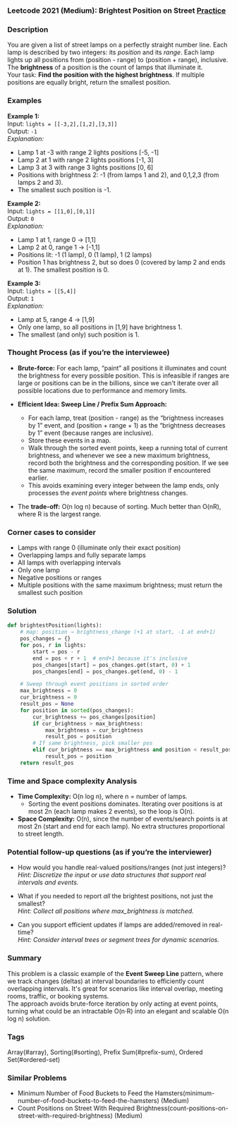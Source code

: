### Leetcode 2021 (Medium): Brightest Position on Street [Practice](https://leetcode.com/problems/brightest-position-on-street)

### Description  
You are given a list of street lamps on a perfectly straight number line. Each lamp is described by two integers: its *position* and its *range*. Each lamp lights up all positions from (position - range) to (position + range), inclusive. The **brightness** of a position is the count of lamps that illuminate it.  
Your task: **Find the position with the highest brightness**. If multiple positions are equally bright, return the smallest position.

### Examples  

**Example 1:**  
Input: `lights = [[-3,2],[1,2],[3,3]]`  
Output: `-1`  
*Explanation:*
- Lamp 1 at -3 with range 2 lights positions [-5, -1]
- Lamp 2 at 1 with range 2 lights positions [-1, 3]
- Lamp 3 at 3 with range 3 lights positions [0, 6]
- Positions with brightness 2: -1 (from lamps 1 and 2), and 0,1,2,3 (from lamps 2 and 3).
- The smallest such position is -1.

**Example 2:**  
Input: `lights = [[1,0],[0,1]]`  
Output: `0`  
*Explanation:*
- Lamp 1 at 1, range 0 → [1,1]
- Lamp 2 at 0, range 1 → [-1,1]
- Positions lit: -1 (1 lamp), 0 (1 lamp), 1 (2 lamps)
- Position 1 has brightness 2, but so does 0 (covered by lamp 2 and ends at 1). The smallest position is 0.

**Example 3:**  
Input: `lights = [[5,4]]`  
Output: `1`  
*Explanation:*
- Lamp at 5, range 4 → [1,9]
- Only one lamp, so all positions in [1,9] have brightness 1.
- The smallest (and only) such position is 1.

### Thought Process (as if you’re the interviewee)  

- **Brute-force:** For each lamp, “paint” all positions it illuminates and count the brightness for every possible position. This is infeasible if ranges are large or positions can be in the billions, since we can't iterate over all possible locations due to performance and memory limits.

- **Efficient Idea: Sweep Line / Prefix Sum Approach:**  
  - For each lamp, treat (position - range) as the “brightness increases by 1” event, and (position + range + 1) as the “brightness decreases by 1” event (because ranges are inclusive).
  - Store these events in a map.
  - Walk through the sorted event points, keep a running total of current brightness, and whenever we see a new maximum brightness, record both the brightness and the corresponding position. If we see the same maximum, record the smaller position if encountered earlier.
  - This avoids examining every integer between the lamp ends, only processes the *event points* where brightness changes.

- The **trade-off:** O(n log n) because of sorting. Much better than O(nR), where R is the largest range.

### Corner cases to consider  
- Lamps with range 0 (illuminate only their exact position)
- Overlapping lamps and fully separate lamps
- All lamps with overlapping intervals
- Only one lamp
- Negative positions or ranges
- Multiple positions with the same maximum brightness; must return the smallest such position

### Solution

```python
def brightestPosition(lights):
    # map: position → brightness_change (+1 at start, -1 at end+1)
    pos_changes = {}
    for pos, r in lights:
        start = pos - r
        end = pos + r + 1  # end+1 because it's inclusive
        pos_changes[start] = pos_changes.get(start, 0) + 1
        pos_changes[end] = pos_changes.get(end, 0) - 1

    # Sweep through event positions in sorted order
    max_brightness = 0
    cur_brightness = 0
    result_pos = None
    for position in sorted(pos_changes):
        cur_brightness += pos_changes[position]
        if cur_brightness > max_brightness:
            max_brightness = cur_brightness
            result_pos = position
        # If same brightness, pick smaller pos
        elif cur_brightness == max_brightness and position < result_pos:
            result_pos = position
    return result_pos
```

### Time and Space complexity Analysis  

- **Time Complexity:** O(n log n), where n = number of lamps.  
  - Sorting the event positions dominates. Iterating over positions is at most 2n (each lamp makes 2 events), so the loop is O(n).
- **Space Complexity:** O(n), since the number of events/search points is at most 2n (start and end for each lamp). No extra structures proportional to street length.

### Potential follow-up questions (as if you’re the interviewer)  

- How would you handle real-valued positions/ranges (not just integers)?  
  *Hint: Discretize the input or use data structures that support real intervals and events.*

- What if you needed to report *all* the brightest positions, not just the smallest?  
  *Hint: Collect all positions where max_brightness is matched.*

- Can you support efficient updates if lamps are added/removed in real-time?  
  *Hint: Consider interval trees or segment trees for dynamic scenarios.*

### Summary
This problem is a classic example of the **Event Sweep Line** pattern, where we track changes (deltas) at interval boundaries to efficiently count overlapping intervals. It's great for scenarios like interval overlap, meeting rooms, traffic, or booking systems.  
The approach avoids brute-force iteration by only acting at event points, turning what could be an intractable O(n⋅R) into an elegant and scalable O(n log n) solution.

### Tags
Array(#array), Sorting(#sorting), Prefix Sum(#prefix-sum), Ordered Set(#ordered-set)

### Similar Problems
- Minimum Number of Food Buckets to Feed the Hamsters(minimum-number-of-food-buckets-to-feed-the-hamsters) (Medium)
- Count Positions on Street With Required Brightness(count-positions-on-street-with-required-brightness) (Medium)